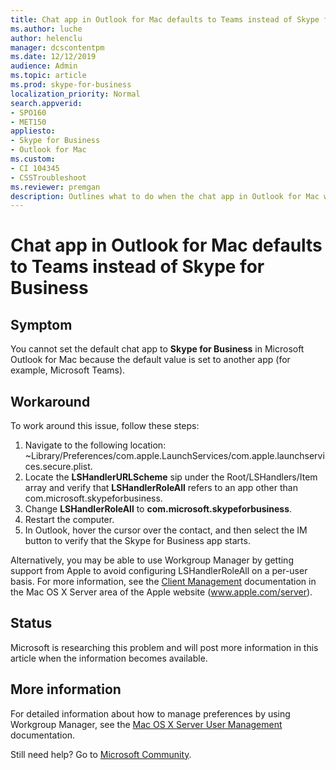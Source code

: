 ```yaml
---
title: Chat app in Outlook for Mac defaults to Teams instead of Skype for Business
ms.author: luche
author: helenclu
manager: dcscontentpm
ms.date: 12/12/2019
audience: Admin
ms.topic: article
ms.prod: skype-for-business
localization_priority: Normal
search.appverid:
- SPO160
- MET150
appliesto:
- Skype for Business
- Outlook for Mac
ms.custom: 
- CI 104345
- CSSTroubleshoot 
ms.reviewer: premgan  
description: Outlines what to do when the chat app in Outlook for Mac will not default to Skype for Business.
---
```


# Chat app in Outlook for Mac defaults to Teams instead of Skype for Business

## Symptom

You cannot set the default chat app to **Skype for Business** in Microsoft Outlook for Mac because the default value is set to another app (for example, Microsoft Teams).

## Workaround

To work around this issue, follow these steps:

1. Navigate to the following location:<br/>
~Library/Preferences/com.apple.LaunchServices/com.apple.launchservices.secure.plist.
2. Locate the **LSHandlerURLScheme** sip under the Root/LSHandlers/Item array and verify that **LSHandlerRoleAll** refers to an app other than com.microsoft.skypeforbusiness.
3. Change **LSHandlerRoleAll** to **com.microsoft.skypeforbusiness**.
4. Restart the computer.
5. In Outlook, hover the cursor over the contact, and then select the IM button to verify that the Skype for Business app starts.

Alternatively, you may be able to use Workgroup Manager by getting support from Apple to avoid configuring LSHandlerRoleAll on a per-user basis. For more information, see the [Client Management](https://go.microsoft.com/fwlink/?LinkId=106770) documentation in the Mac OS X Server area of the Apple website (www.apple.com/server).

## Status

Microsoft is researching this problem and will post more information in this article when the information becomes available.

## More information

For detailed information about how to manage preferences by using Workgroup Manager, see the [Mac OS X Server User Management](https://go.microsoft.com/fwlink/?LinkId=106762) documentation.

Still need help? Go to [Microsoft Community](https://answers.microsoft.com/).

